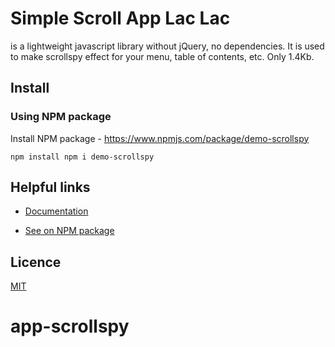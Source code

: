 # Simple Scroll App Lac Lac

 is a lightweight javascript library without jQuery, no dependencies. It is used to make scrollspy effect for your menu, table of contents, etc. Only 1.4Kb.


## Install

### Using NPM package

Install NPM package - https://www.npmjs.com/package/demo-scrollspy

```npm
npm install npm i demo-scrollspy
```

## Helpful links
- [Documentation](https://github.com/brittanytatum241/demo-scrollspy)

- [See on NPM package](https://www.npmjs.com/package/demo-scrollspy)

## Licence
[MIT](./LICENSE)
# app-scrollspy
